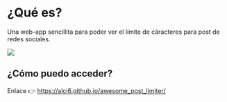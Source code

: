 # ¿Qué es?

Una web-app sencillita para poder ver el límite de cáracteres para post de redes sociales. 

![](https://github.com/Alci6/awesome_post_limiter/blob/558c977a58e5068bbf26d976cfb1e22e12814972/postlimiter.gif)

## ¿Cómo puedo acceder? 

Enlace 👉 https://alci6.github.io/awesome_post_limiter/
